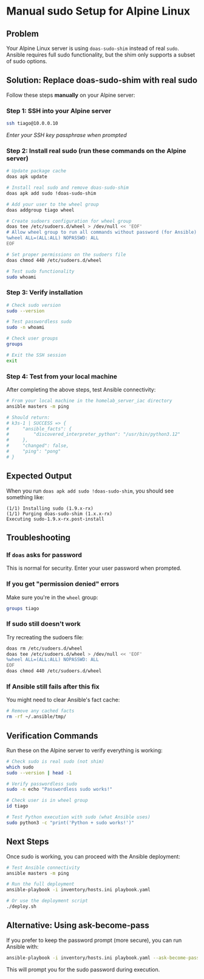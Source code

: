 # Manual sudo Setup for Alpine Linux

## Problem
Your Alpine Linux server is using `doas-sudo-shim` instead of real `sudo`. Ansible requires full sudo functionality, but the shim only supports a subset of sudo options.

## Solution: Replace doas-sudo-shim with real sudo

Follow these steps **manually** on your Alpine server:

### Step 1: SSH into your Alpine server
```bash
ssh tiago@10.0.0.10
```
*Enter your SSH key passphrase when prompted*

### Step 2: Install real sudo (run these commands on the Alpine server)

```bash
# Update package cache
doas apk update

# Install real sudo and remove doas-sudo-shim
doas apk add sudo !doas-sudo-shim

# Add your user to the wheel group
doas addgroup tiago wheel

# Create sudoers configuration for wheel group
doas tee /etc/sudoers.d/wheel > /dev/null << 'EOF'
# Allow wheel group to run all commands without password (for Ansible)
%wheel ALL=(ALL:ALL) NOPASSWD: ALL
EOF

# Set proper permissions on the sudoers file
doas chmod 440 /etc/sudoers.d/wheel

# Test sudo functionality
sudo whoami
```

### Step 3: Verify installation
```bash
# Check sudo version
sudo --version

# Test passwordless sudo
sudo -n whoami

# Check user groups
groups

# Exit the SSH session
exit
```

### Step 4: Test from your local machine
After completing the above steps, test Ansible connectivity:

```bash
# From your local machine in the homelab_server_iac directory
ansible masters -m ping

# Should return:
# k3s-1 | SUCCESS => {
#     "ansible_facts": {
#         "discovered_interpreter_python": "/usr/bin/python3.12"
#     },
#     "changed": false,
#     "ping": "pong"
# }
```

## Expected Output

When you run `doas apk add sudo !doas-sudo-shim`, you should see something like:

```
(1/1) Installing sudo (1.9.x-rx)
(1/1) Purging doas-sudo-shim (1.x.x-rx)
Executing sudo-1.9.x-rx.post-install
```

## Troubleshooting

### If `doas` asks for password
This is normal for security. Enter your user password when prompted.

### If you get "permission denied" errors
Make sure you're in the `wheel` group:
```bash
groups tiago
```

### If sudo still doesn't work
Try recreating the sudoers file:
```bash
doas rm /etc/sudoers.d/wheel
doas tee /etc/sudoers.d/wheel > /dev/null << 'EOF'
%wheel ALL=(ALL:ALL) NOPASSWD: ALL
EOF
doas chmod 440 /etc/sudoers.d/wheel
```

### If Ansible still fails after this fix
You might need to clear Ansible's fact cache:
```bash
# Remove any cached facts
rm -rf ~/.ansible/tmp/
```

## Verification Commands

Run these on the Alpine server to verify everything is working:

```bash
# Check sudo is real sudo (not shim)
which sudo
sudo --version | head -1

# Verify passwordless sudo
sudo -n echo "Passwordless sudo works!"

# Check user is in wheel group
id tiago

# Test Python execution with sudo (what Ansible uses)
sudo python3 -c "print('Python + sudo works!')"
```

## Next Steps

Once sudo is working, you can proceed with the Ansible deployment:

```bash
# Test Ansible connectivity
ansible masters -m ping

# Run the full deployment
ansible-playbook -i inventory/hosts.ini playbook.yaml

# Or use the deployment script
./deploy.sh
```

## Alternative: Using ask-become-pass

If you prefer to keep the password prompt (more secure), you can run Ansible with:

```bash
ansible-playbook -i inventory/hosts.ini playbook.yaml --ask-become-pass
```

This will prompt you for the sudo password during execution.